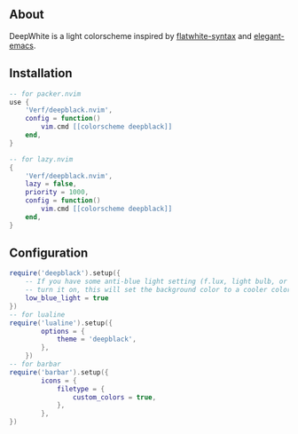 ## About

DeepWhite is a light colorscheme inspired by [flatwhite-syntax](https://github.com/biletskyy/flatwhite-syntax) and [elegant-emacs](https://github.com/rougier/elegant-emacs).

## Installation

```lua
-- for packer.nvim
use {
    'Verf/deepblack.nvim',
    config = function()
        vim.cmd [[colorscheme deepblack]]
    end,
}

-- for lazy.nvim
{
    'Verf/deepblack.nvim',
    lazy = false,
    priority = 1000,
    config = function()
        vim.cmd [[colorscheme deepblack]]
    end,
}
```

## Configuration

```lua
require('deepblack').setup({
    -- If you have some anti-blue light setting (f.lux, light bulb, or low blue light mode monitor),
    -- turn it on, this will set the background color to a cooler color to prevent the background from being too warm.
    low_blue_light = true
})
-- for lualine
require('lualine').setup({
        options = {
            theme = 'deepblack',
        },
    })
-- for barbar
require('barbar').setup({
        icons = {
            filetype = {
                custom_colors = true,
            },
        },
})
```
